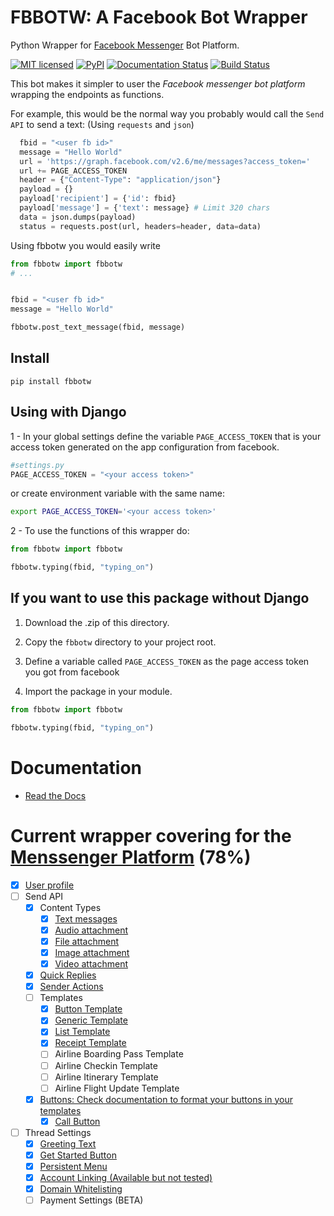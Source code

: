 # FBBOTW: A Facebook Bot Wrapper
Python Wrapper for [Facebook Messenger](https://developers.facebook.com/products/messenger/) Bot Platform.

[![MIT licensed](https://img.shields.io/badge/license-MIT-blue.svg)](https://raw.githubusercontent.com/hyperium/hyper/master/LICENSE) [![PyPI](https://img.shields.io/pypi/v/fbbotw.svg)](https://pypi.python.org/pypi?name=fbbotw&version=0.1.dev1&:action=display) [![Documentation Status](https://readthedocs.org/projects/fbbotw/badge/?version=latest)](http://fbbotw.readthedocs.io/en/latest/?badge=latest) [![Build Status](https://travis-ci.org/JoabMendes/fbbotw.svg?branch=master)](https://travis-ci.org/JoabMendes/fbbotw)

This bot makes it simpler to user the *Facebook messenger bot platform*  wrapping the endpoints as functions.

For example, this would be the normal way you probably would call the `Send API` to send a text:
(Using `requests` and `json`)

```py
  fbid = "<user fb id>"
  message = "Hello World"
  url = 'https://graph.facebook.com/v2.6/me/messages?access_token='
  url += PAGE_ACCESS_TOKEN
  header = {"Content-Type": "application/json"}
  payload = {}
  payload['recipient'] = {'id': fbid}
  payload['message'] = {'text': message} # Limit 320 chars
  data = json.dumps(payload)
  status = requests.post(url, headers=header, data=data)
```

Using fbbotw you would easily write

```py
from fbbotw import fbbotw
# ...


fbid = "<user fb id>"
message = "Hello World"

fbbotw.post_text_message(fbid, message)

```

## Install

```
pip install fbbotw
```

## Using with Django

1 - In your global settings define the variable `PAGE_ACCESS_TOKEN` that is
your access token generated on the app configuration from facebook.

```py
#settings.py
PAGE_ACCESS_TOKEN = "<your access token>"
```

or create environment variable with the same name:

```sh
export PAGE_ACCESS_TOKEN='<your access token>'
```

2 - To use the functions of this wrapper do:

```py
from fbbotw import fbbotw

fbbotw.typing(fbid, "typing_on")

```

## If you want to use this package without Django

1. Download the .zip of this directory.

2. Copy the `fbbotw` directory to your project root.

3. Define a variable called `PAGE_ACCESS_TOKEN` as the page access token you got from facebook

4. Import the package in your module.

```py
from fbbotw import fbbotw

fbbotw.typing(fbid, "typing_on")
```

# Documentation

- [Read the Docs](http://fbbotw.readthedocs.io/en/latest/)

# Current wrapper covering for the [Menssenger Platform](https://developers.facebook.com/docs/messenger-platform/product-overview) (78%)

- [x] [User profile](https://developers.facebook.com/docs/messenger-platform/user-profile)
- [ ] Send API
    - [x] Content Types
        - [x] [Text messages](https://developers.facebook.com/docs/messenger-platform/send-api-reference/text-message)
        - [x] [Audio attachment](https://developers.facebook.com/docs/messenger-platform/send-api-reference/audio-attachment)
        - [x] [File attachment](https://developers.facebook.com/docs/messenger-platform/send-api-reference/file-attachment)
        - [x] [Image attachment](https://developers.facebook.com/docs/messenger-platform/send-api-reference/image-attachment)
        - [x] [Video attachment](https://developers.facebook.com/docs/messenger-platform/send-api-reference/video-attachment)
    - [x] [Quick Replies](https://developers.facebook.com/docs/messenger-platform/send-api-reference/quick-replies)
    - [x] [Sender Actions](https://developers.facebook.com/docs/messenger-platform/send-api-reference/sender-actions)
    - [ ] Templates
        - [x] [Button Template](https://developers.facebook.com/docs/messenger-platform/send-api-reference/button-template)
        - [x] [Generic Template](https://developers.facebook.com/docs/messenger-platform/send-api-reference/generic-template)
        - [x] [List Template](https://developers.facebook.com/docs/messenger-platform/send-api-reference/list-template)
        - [x] [Receipt Template](https://developers.facebook.com/docs/messenger-platform/send-api-reference/receipt-template)
        - [ ] Airline Boarding Pass Template
        - [ ] Airline Checkin Template
        - [ ] Airline Itinerary Template
        - [ ] Airline Flight Update Template
    - [x] [Buttons: Check documentation to format your buttons in your templates](https://developers.facebook.com/docs/messenger-platform/send-api-reference/share-button)
        - [x] [Call Button](https://developers.facebook.com/docs/messenger-platform/send-api-reference/call-button)
- [ ] Thread Settings
  - [x] [Greeting Text](https://developers.facebook.com/docs/messenger-platform/thread-settings/greeting-text)
  - [x] [Get Started Button](https://developers.facebook.com/docs/messenger-platform/thread-settings/get-started-button)
  - [x] [Persistent Menu](https://developers.facebook.com/docs/messenger-platform/thread-settings/persistent-menu)
  - [X] [Account Linking (Available but not tested)](https://developers.facebook.com/docs/messenger-platform/thread-settings/account-linking)
  - [x] [Domain Whitelisting](https://developers.facebook.com/docs/messenger-platform/thread-settings/domain-whitelisting)
  - [ ] Payment Settings (BETA)
